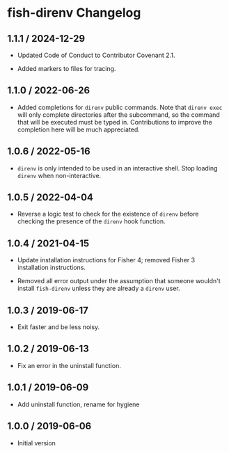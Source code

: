 # fish-direnv Changelog

## 1.1.1 / 2024-12-29

- Updated Code of Conduct to Contributor Covenant 2.1.

- Added markers to files for tracing.

## 1.1.0 / 2022-06-26

- Added completions for `direnv` public commands. Note that `direnv exec` will
  only complete directories after the subcommand, so the command that will be
  executed must be typed in. Contributions to improve the completion here will
  be much appreciated.

## 1.0.6 / 2022-05-16

- `direnv` is only intended to be used in an interactive shell. Stop loading
  `direnv` when non-interactive.

## 1.0.5 / 2022-04-04

- Reverse a logic test to check for the existence of `direnv` before checking
  the presence of the `direnv` hook function.

## 1.0.4 / 2021-04-15

- Update installation instructions for Fisher 4; removed Fisher 3 installation
  instructions.

- Removed all error output under the assumption that someone wouldn't install
  `fish-direnv` unless they are already a `direnv` user.

## 1.0.3 / 2019-06-17

- Exit faster and be less noisy.

## 1.0.2 / 2019-06-13

- Fix an error in the uninstall function.

## 1.0.1 / 2019-06-09

- Add uninstall function, rename for hygiene

## 1.0.0 / 2019-06-06

- Initial version
